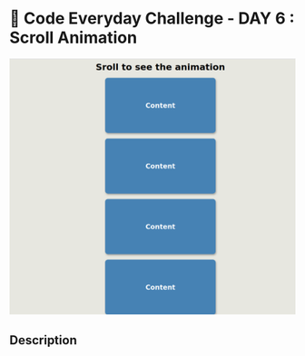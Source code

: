 # 🚀 Code Everyday Challenge  - DAY 6 : Scroll Animation

![Challenge Image](day6.png)

## Description
